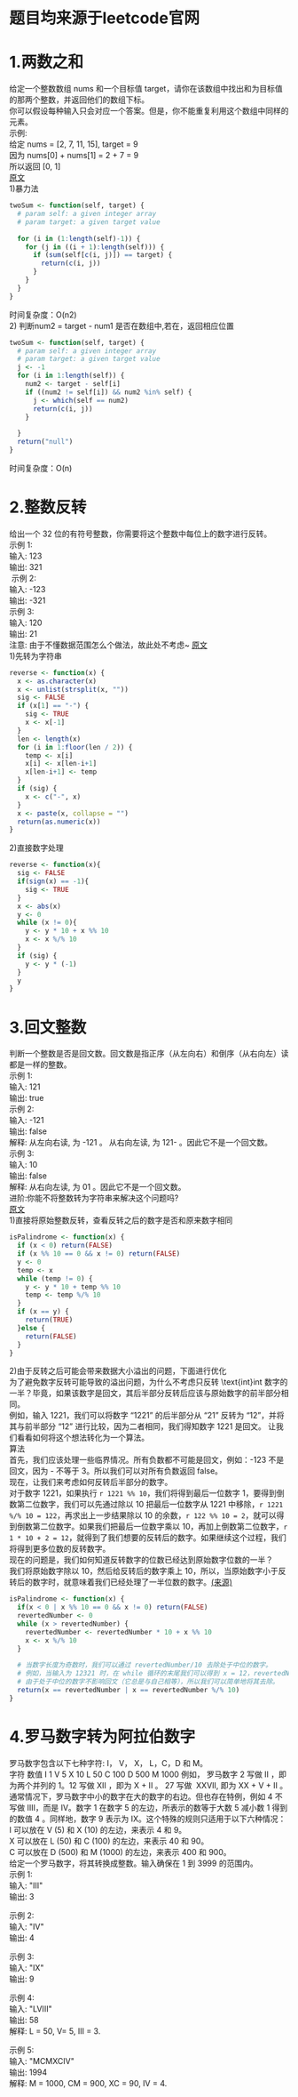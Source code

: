 # 题目均来源于leetcode官网  
# 1.两数之和  
给定一个整数数组 nums 和一个目标值 target，请你在该数组中找出和为目标值的那两个整数，并返回他们的数组下标。  
你可以假设每种输入只会对应一个答案。但是，你不能重复利用这个数组中同样的元素。  
示例:  
给定 nums = [2, 7, 11, 15], target = 9  
因为 nums[0] + nums[1] = 2 + 7 = 9  
所以返回 [0, 1]  
[原文](https://leetcode-cn.com/problems/two-sum/)  
1)暴力法
```r
twoSum <- function(self, target) {
  # param self: a given integer array
  # param target: a given target value
  
  for (i in (1:length(self)-1)) {
    for (j in ((i + 1):length(self))) {
      if (sum(self[c(i, j)]) == target) {
        return(c(i, j))
      }
    }
  }
}
```
时间复杂度：O(n2)  
2) 判断num2 = target - num1 是否在数组中,若在，返回相应位置  
```r
twoSum <- function(self, target) {
  # param self: a given integer array
  # param target: a given target value
  j <- -1
  for (i in 1:length(self)) {
    num2 <- target - self[i]
    if ((num2 != self[i]) && num2 %in% self) {
      j <- which(self == num2)
      return(c(i, j))
    }
    
  }
  return("null")
}
```
时间复杂度：O(n)  
  
# 2.整数反转  
给出一个 32 位的有符号整数，你需要将这个整数中每位上的数字进行反转。    
示例 1:  
输入: 123  
输出: 321  
 示例 2:  
输入: -123  
输出: -321  
示例 3:  
输入: 120  
输出: 21  
注意: 由于不懂数据范围怎么个做法，故此处不考虑~
[原文](https://leetcode-cn.com/problems/reverse-integer/)  
1)先转为字符串
```r
reverse <- function(x) {
  x <- as.character(x)
  x <- unlist(strsplit(x, ""))
  sig <- FALSE
  if (x[1] == "-") {
    sig <- TRUE
    x <- x[-1]
  }
  len <- length(x)
  for (i in 1:floor(len / 2)) {
    temp <- x[i]
    x[i] <- x[len-i+1]
    x[len-i+1] <- temp
  }
  if (sig) {
    x <- c("-", x)
  }
  x <- paste(x, collapse = "")
  return(as.numeric(x))
}
```  
2)直接数字处理
```r
reverse <- function(x){
  sig <- FALSE
  if(sign(x) == -1){
    sig <- TRUE
  }
  x <- abs(x)
  y <- 0
  while (x != 0){
    y <- y * 10 + x %% 10
    x <- x %/% 10
  }
  if (sig) {
    y <- y * (-1)
  }
  y
}
```

# 3.回文整数  
判断一个整数是否是回文数。回文数是指正序（从左向右）和倒序（从右向左）读都是一样的整数。  
示例 1:  
输入: 121  
输出: true  
示例 2:  
输入: -121  
输出: false  
解释: 从左向右读, 为 -121 。 从右向左读, 为 121- 。因此它不是一个回文数。  
示例 3:  
输入: 10  
输出: false  
解释: 从右向左读, 为 01 。因此它不是一个回文数。  
进阶:你能不将整数转为字符串来解决这个问题吗?  
[原文](https://leetcode-cn.com/problems/palindrome-number/)  
1)直接将原始整数反转，查看反转之后的数字是否和原来数字相同  
```r
isPalindrome <- function(x) {
  if (x < 0) return(FALSE)
  if (x %% 10 == 0 && x != 0) return(FALSE)
  y <- 0
  temp <- x
  while (temp != 0) {
    y <- y * 10 + temp %% 10
    temp <- temp %/% 10
  }
  if (x == y) {
    return(TRUE)
  }else {
    return(FALSE)
  }
}
```
2)由于反转之后可能会带来数据大小溢出的问题，下面进行优化  
为了避免数字反转可能导致的溢出问题，为什么不考虑只反转 \text{int}int 数字的一半？毕竟，如果该数字是回文，其后半部分反转后应该与原始数字的前半部分相同。  
例如，输入 1221，我们可以将数字 “1221” 的后半部分从 “21” 反转为 “12”，并将其与前半部分 “12” 进行比较，因为二者相同，我们得知数字 1221 是回文。
让我们看看如何将这个想法转化为一个算法。  
算法  
首先，我们应该处理一些临界情况。所有负数都不可能是回文，例如：-123 不是回文，因为 - 不等于 3。所以我们可以对所有负数返回 false。  
现在，让我们来考虑如何反转后半部分的数字。  
对于数字 1221，如果执行 `r 1221 %% 10`，我们将得到最后一位数字 1，要得到倒数第二位数字，我们可以先通过除以 10 把最后一位数字从 1221 中移除，`r 1221 %/% 10 = 122`，再求出上一步结果除以 10 的余数，`r 122 %% 10 = 2`，就可以得到倒数第二位数字。如果我们把最后一位数字乘以 10，再加上倒数第二位数字，`r 1 * 10 + 2 = 12`，就得到了我们想要的反转后的数字。如果继续这个过程，我们将得到更多位数的反转数字。  
现在的问题是，我们如何知道反转数字的位数已经达到原始数字位数的一半？  
我们将原始数字除以 10，然后给反转后的数字乘上 10，所以，当原始数字小于反转后的数字时，就意味着我们已经处理了一半位数的数字。[(来源)](https://leetcode-cn.com/problems/palindrome-number/solution/hui-wen-shu-by-leetcode/)  
```r
isPalindrome <- function(x) {
  if(x < 0 | x %% 10 == 0 && x != 0) return(FALSE)
  revertedNumber <- 0
  while (x > revertedNumber) {
    revertedNumber <- revertedNumber * 10 + x %% 10
    x <- x %/% 10
  }
  
  # 当数字长度为奇数时，我们可以通过 revertedNumber/10 去除处于中位的数字。
  # 例如，当输入为 12321 时，在 while 循环的末尾我们可以得到 x = 12，revertedNumber = 123，
  # 由于处于中位的数字不影响回文（它总是与自己相等），所以我们可以简单地将其去除。
  return(x == revertedNumber | x == revertedNumber %/% 10)
}
```

# 4.罗马数字转为阿拉伯数字  
罗马数字包含以下七种字符: I， V， X， L，C，D 和 M。  
字符          数值
I             1
V             5
X             10
L             50
C             100
D             500
M             1000
例如， 罗马数字 2 写做 II ，即为两个并列的 1。12 写做 XII ，即为 X + II 。 27 写做  XXVII, 即为 XX + V + II 。  
通常情况下，罗马数字中小的数字在大的数字的右边。但也存在特例，例如 4 不写做 IIII，而是 IV。数字 1 在数字 5 的左边，所表示的数等于大数 5 减小数 1 得到的数值 4 。同样地，数字 9 表示为 IX。这个特殊的规则只适用于以下六种情况：  
I 可以放在 V (5) 和 X (10) 的左边，来表示 4 和 9。  
X 可以放在 L (50) 和 C (100) 的左边，来表示 40 和 90。   
C 可以放在 D (500) 和 M (1000) 的左边，来表示 400 和 900。  
给定一个罗马数字，将其转换成整数。输入确保在 1 到 3999 的范围内。  
示例 1:  
输入: "III"  
输出: 3  

示例 2:  
输入: "IV"  
输出: 4  

示例 3:  
输入: "IX"  
输出: 9  

示例 4:  
输入: "LVIII"  
输出: 58  
解释: L = 50, V= 5, III = 3.  

示例 5:  
输入: "MCMXCIV"  
输出: 1994  
解释: M = 1000, CM = 900, XC = 90, IV = 4.  

